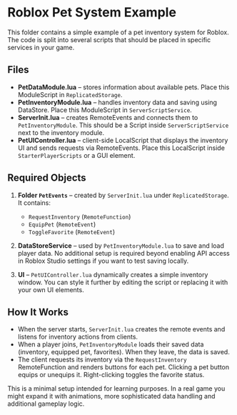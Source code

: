 # Roblox Pet System Example

This folder contains a simple example of a pet inventory system for Roblox. The code is split into several scripts that should be placed in specific services in your game.

## Files

- **PetDataModule.lua** – stores information about available pets. Place this ModuleScript in `ReplicatedStorage`.
- **PetInventoryModule.lua** – handles inventory data and saving using DataStore. Place this ModuleScript in `ServerScriptService`.
- **ServerInit.lua** – creates RemoteEvents and connects them to `PetInventoryModule`. This should be a Script inside `ServerScriptService` next to the inventory module.
- **PetUIController.lua** – client-side LocalScript that displays the inventory UI and sends requests via RemoteEvents. Place this LocalScript inside `StarterPlayerScripts` or a GUI element.

## Required Objects

1. **Folder `PetEvents`** – created by `ServerInit.lua` under `ReplicatedStorage`. It contains:
   - `RequestInventory` (`RemoteFunction`)
   - `EquipPet` (`RemoteEvent`)
   - `ToggleFavorite` (`RemoteEvent`)

2. **DataStoreService** – used by `PetInventoryModule.lua` to save and load player data. No additional setup is required beyond enabling API access in Roblox Studio settings if you want to test saving locally.

3. **UI** – `PetUIController.lua` dynamically creates a simple inventory window. You can style it further by editing the script or replacing it with your own UI elements.

## How It Works

- When the server starts, `ServerInit.lua` creates the remote events and listens for inventory actions from clients.
- When a player joins, `PetInventoryModule` loads their saved data (inventory, equipped pet, favorites). When they leave, the data is saved.
- The client requests its inventory via the `RequestInventory` RemoteFunction and renders buttons for each pet. Clicking a pet button equips or unequips it. Right-clicking toggles the favorite status.

This is a minimal setup intended for learning purposes. In a real game you might expand it with animations, more sophisticated data handling and additional gameplay logic.
